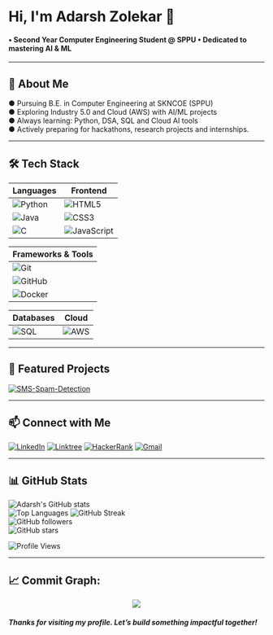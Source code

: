 # Hi, I'm Adarsh Zolekar 👋  

<h4>
• Second Year Computer Engineering Student @ SPPU 
• Dedicated to mastering AI & ML
</h4>

---

## 🚀 About Me
● Pursuing B.E. in Computer Engineering at SKNCOE (SPPU)  
● Exploring Industry 5.0 and Cloud (AWS) with AI/ML projects   
● Always learning: Python, DSA, SQL and Cloud AI tools  
● Actively preparing for hackathons, research projects and internships. 

---

## 🛠️ Tech Stack  

| **Languages** | **Frontend** |
|---------------|--------------|
| ![Python](https://img.shields.io/badge/Python-3776AB?style=flat-square&logo=python&logoColor=white) | ![HTML5](https://img.shields.io/badge/HTML5-E34F26?style=flat-square&logo=html5&logoColor=white) |
| ![Java](https://img.shields.io/badge/Java-007396?style=flat-square&logo=java&logoColor=white) | ![CSS3](https://img.shields.io/badge/CSS3-1572B6?style=flat-square&logo=css3&logoColor=white) |
| ![C](https://img.shields.io/badge/C-A8B9CC?style=flat-square&logo=c&logoColor=white) | ![JavaScript](https://img.shields.io/badge/JavaScript-F7DF1E?style=flat-square&logo=javascript&logoColor=black) |

| **Frameworks & Tools** |
|-------------------------|
| ![Git](https://img.shields.io/badge/Git-F05032?style=flat-square&logo=git&logoColor=white) |
| ![GitHub](https://img.shields.io/badge/GitHub-181717?style=flat-square&logo=github&logoColor=white) | |
| ![Docker](https://img.shields.io/badge/Docker-2496ED?style=flat-square&logo=docker&logoColor=white) | |

| **Databases** | **Cloud** |
|---------------|-----------|
| ![SQL](https://img.shields.io/badge/SQL-4479A1?style=flat-square&logo=mysql&logoColor=white) | ![AWS](https://img.shields.io/badge/AWS-232F3E?style=flat-square&logo=amazon-aws&logoColor=white) |

---

## 📌 **Featured Projects**

[![SMS-Spam-Detection](https://github-readme-stats.vercel.app/api/pin/?username=AdarshZolekar&repo=SMS-Spam-Detection&theme=dark)](https://github.com/AdarshZolekar/SMS-Spam-Detection)

---

## 📫 Connect with Me    

[![LinkedIn](https://img.shields.io/badge/LinkedIn-0A66C2?logo=linkedin&logoColor=white)](https://www.linkedin.com/in/adarshzolekar)
[![Linktree](https://img.shields.io/badge/Linktree-39E09B?logo=linktree&logoColor=white)](https://linktr.ee/AdarshZolekar)
[![HackerRank](https://img.shields.io/badge/HackerRank-2EC866?logo=hackerrank&logoColor=white)](https://www.hackerrank.com/profile/adarshzolekar)
[![Gmail](https://img.shields.io/badge/Gmail-EA4335?logo=gmail&logoColor=white)](mailto:adarshzolekar90@gmail.com)

---

## 📊 GitHub Stats
![Adarsh's GitHub stats](https://github-readme-stats.vercel.app/api?username=AdarshZolekar&show_icons=true&theme=radical)  
![Top Languages](https://github-readme-stats.vercel.app/api/top-langs/?username=AdarshZolekar&layout=compact&theme=radical)
![GitHub Streak](https://github-readme-streak-stats.herokuapp.com/?user=AdarshZolekar&theme=radical)  
![GitHub followers](https://img.shields.io/github/followers/AdarshZolekar?style=social)  
![GitHub stars](https://img.shields.io/github/stars/AdarshZolekar?style=social) 

![Profile Views](https://komarev.com/ghpvc/?username=AdarshZolekar&style=flat-square&color=blue)

---

## 📈 **Commit Graph:**
<p align="center">
  <img src="https://github-readme-activity-graph.vercel.app/graph?username=AdarshZolekar&theme=tokyo-night&hide_border=true" />
</p>
<h5>
Thanks for visiting my profile. Let’s build something impactful together!
</h5>
